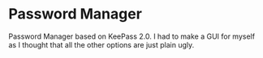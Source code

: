 # Password Manager
Password Manager based on KeePass 2.0. I had to make a GUI for myself as I thought that all the other options are just plain ugly.


